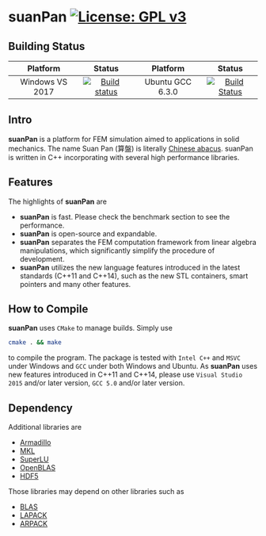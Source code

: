 suanPan [![License: GPL v3](https://img.shields.io/badge/License-GPL%20v3-blue.svg)](https://www.gnu.org/licenses/gpl-3.0)
==========================================================================================================================

Building Status
---------------

|     Platform    |                                                                  Status                                                                  |     Platform     |                                                      Status                                                     |
|:---------------:|:----------------------------------------------------------------------------------------------------------------------------------------:|:----------------:|:---------------------------------------------------------------------------------------------------------------:|
| Windows VS 2017 | [![Build status](https://ci.appveyor.com/api/projects/status/mi0hh9inkb30yewj?svg=true)](https://ci.appveyor.com/project/TLCFEM/suanpan) | Ubuntu GCC 6.3.0 | [![Build Status](https://travis-ci.org/TLCFEM/suanPan.svg?branch=master)](https://travis-ci.org/TLCFEM/suanPan) |

Intro
-----

**suanPan** is a platform for FEM simulation aimed to applications in solid mechanics. The name Suan Pan (算盤) is literally [Chinese abacus](https://en.wikipedia.org/wiki/Suanpan). suanPan is written in C++ incorporating with several high performance libraries.

Features
--------

The highlights of **suanPan** are

-   **suanPan** is fast. Please check the benchmark section to see the performance.
-   **suanPan** is open-source and expandable.
-   **suanPan** separates the FEM computation framework from linear algebra manipulations, which significantly simplify the procedure of development.
-   **suanPan** utilizes the new language features introduced in the latest standards (C++11 and C++14), such as the new STL containers, smart pointers and many other features.

How to Compile
--------------

**suanPan** uses `CMake` to manage builds. Simply use

``` bash
cmake . && make
```

to compile the program. The package is tested with `Intel C++` and `MSVC` under Windows and `GCC` under both Windows and Ubuntu. As **suanPan** uses new features introduced in C++11 and C++14, please use `Visual Studio 2015` and/or later version, `GCC 5.0` and/or later version.

Dependency
----------

Additional libraries are

-   [Armadillo](http://arma.sourceforge.net/)
-   [MKL](https://software.intel.com/en-us/mkl)
-   [SuperLU](http://crd-legacy.lbl.gov/~xiaoye/SuperLU/)
-   [OpenBLAS](http://www.openblas.net/)
-   [HDF5](https://www.hdfgroup.org/)

Those libraries may depend on other libraries such as

-   [BLAS](http://www.netlib.org/blas/)
-   [LAPACK](http://www.netlib.org/lapack/)
-   [ARPACK](http://www.caam.rice.edu/software/ARPACK/)

